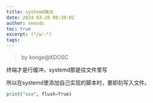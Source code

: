 ```yaml
---
title: systemd输出
date: 2024-03-20 00:39:02
author: xeonds
toc: true
excerpt: (*/ω＼*)
tags:
---
```


>by konge@XDOSC

终端才是行缓冲，systemd那是往文件里写

所以在systemd里添加自己实现的脚本时，要即刻写入文件。

```python
print("xxx", flush=True)
```

